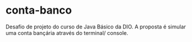 # conta-banco
Desafio de projeto do curso de Java Básico da DIO. A proposta é simular uma conta bançária através do terminal/ console.
